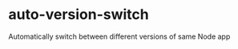 auto-version-switch
===================

Automatically switch between different versions of same Node app
